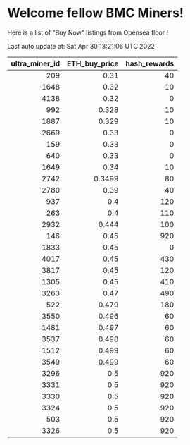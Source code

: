# Welcome fellow BMC Miners!
Here is a list of "Buy Now" listings from Opensea floor !


Last auto update at: Sat Apr 30 13:21:06 UTC 2022


|   ultra_miner_id |   ETH_buy_price |   hash_rewards |
|-----------------:|----------------:|---------------:|
|              209 |          0.31   |             40 |
|             1648 |          0.32   |             10 |
|             4138 |          0.32   |              0 |
|              992 |          0.328  |             10 |
|             1887 |          0.329  |             10 |
|             2669 |          0.33   |              0 |
|              159 |          0.33   |              0 |
|              640 |          0.33   |              0 |
|             1649 |          0.34   |             10 |
|             2742 |          0.3499 |             80 |
|             2780 |          0.39   |             40 |
|              937 |          0.4    |            120 |
|              263 |          0.4    |            110 |
|             2932 |          0.444  |            100 |
|              146 |          0.45   |            920 |
|             1833 |          0.45   |              0 |
|             4017 |          0.45   |            430 |
|             3817 |          0.45   |            120 |
|             1305 |          0.45   |            410 |
|             3263 |          0.47   |            490 |
|              522 |          0.479  |            180 |
|             3550 |          0.496  |             60 |
|             1481 |          0.497  |             60 |
|             3537 |          0.498  |             60 |
|             1512 |          0.499  |             60 |
|             3549 |          0.499  |             60 |
|             3296 |          0.5    |            920 |
|             3331 |          0.5    |            920 |
|             3330 |          0.5    |            920 |
|             3324 |          0.5    |            920 |
|              503 |          0.5    |            920 |
|             3326 |          0.5    |            920 |
